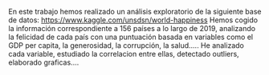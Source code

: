 En este trabajo hemos realizado un análisis exploratorio de la siguiente base de datos: https://www.kaggle.com/unsdsn/world-happiness 
Hemos cogido la información correspondiente a 156 países a lo largo de 2019, analizando la felicidad de cada país con una puntuación basada 
en variables como el GDP per capita, la generosidad, la corrupción, la salud..... He analizado cada variable, estudiado la correlacion entre ellas,
detectado outliers, elaborado graficas....
